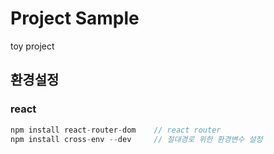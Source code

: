 # Project Sample
toy project

## 환경설정
### react
```typescript
npm install react-router-dom    // react router
npm install cross-env --dev     // 절대경로 위한 환경변수 설정
```